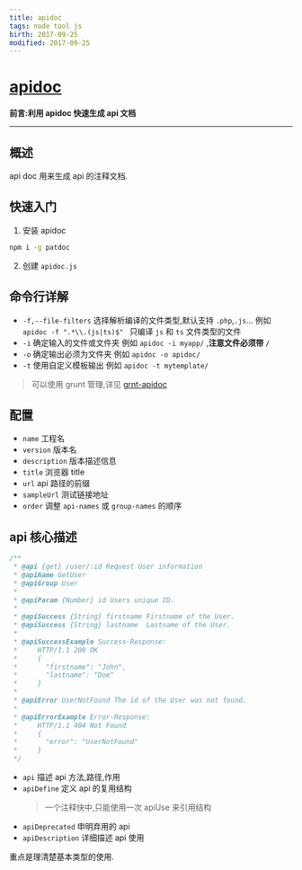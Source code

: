 ```yaml
---
title: apidoc    
tags: node tool js      
birth: 2017-09-25      
modified: 2017-09-25      
---
```


[apidoc](http://apidocjs.com/#getting-started)
===
**前言:利用 apidoc 快速生成 api 文档**

---

## 概述
api doc 用来生成 api 的注释文档.

## 快速入门
1. 安装 apidoc
```bash
npm i -g patdoc 
```

2. 创建 `apidoc.js`




## 命令行详解

* `-f,--file-filters` 选择解析编译的文件类型,默认支持 `.php`,`.js`...
    例如 `apidoc -f ".*\\.(js|ts)$" ` 只编译 `js` 和 `ts` 文件类型的文件
* `-i` 确定输入的文件或文件夹
    例如 `apidoc -i myapp/` ,**注意文件必须带 `/`**
* `-o` 确定输出必须为文件夹
    例如 `apidoc -o apidoc/`
* `-t` 使用自定义模板输出
    例如 `apidoc -t mytemplate/`
    
> 可以使用 grunt 管理,详见 [grnt-apidoc](https://github.com/apidoc/grunt-apidoc)

## 配置
* `name` 工程名
* `version` 版本名
* `description` 版本描述信息
* `title` 浏览器 title
* `url` api 路径的前缀
* `sampleUrl` 测试链接地址
* `order` 调整 `api-names` 或 `group-names` 的顺序
    
## api 核心描述

```js
/**
 * @api {get} /user/:id Request User information
 * @apiName GetUser
 * @apiGroup User
 *
 * @apiParam {Number} id Users unique ID.
 *
 * @apiSuccess {String} firstname Firstname of the User.
 * @apiSuccess {String} lastname  Lastname of the User.
 *
 * @apiSuccessExample Success-Response:
 *     HTTP/1.1 200 OK
 *     {
 *       "firstname": "John",
 *       "lastname": "Doe"
 *     }
 *
 * @apiError UserNotFound The id of the User was not found.
 *
 * @apiErrorExample Error-Response:
 *     HTTP/1.1 404 Not Found
 *     {
 *       "error": "UserNotFound"
 *     }
 */ 
```

* `api` 描述 api 方法,路径,作用
* `apiDefine` 定义 api 的复用结构
    > 一个注释快中,只能使用一次 apiUse 来引用结构
* `apiDeprecated` 申明弃用的 api
* `apiDescription` 详细描述 api 使用


重点是理清楚基本类型的使用.


